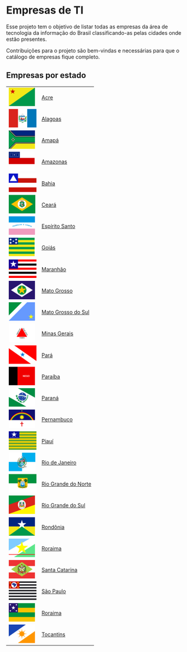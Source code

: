 # Empresas de TI

Esse projeto tem o objetivo de listar todas as empresas da área de tecnologia da informação do Brasil classificando-as pelas cidades onde estão presentes.

Contribuições para o projeto são bem-vindas e necessárias para que o catálogo de empresas fique completo.

## Empresas por estado

|||
| ------- | --- |
| <img src="img/bandeiras/acre.png" height="50">                | [Acre](/acre.md)                               |
| <img src="img/bandeiras/alagoas.png" height="50">             | [Alagoas](/alagoas.md)                         |
| <img src="img/bandeiras/amapa.png" height="50">               | [Amapá](/amapa.md)                             |
| <img src="img/bandeiras/amazonas.png" height="50">            | [Amazonas](/amazonas.md)                       |
| <img src="img/bandeiras/bahia.png" height="50">               | [Bahia](/bahia.md)                             |
| <img src="img/bandeiras/ceara.png" height="50">               | [Ceará](/ceara.md)                             |
| <img src="img/bandeiras/espirito-santo.png" height="50">      | [Espírito Santo](/espirito-santo.md)           |
| <img src="img/bandeiras/goias.png" height="50">               | [Goiás](/goias.md)                             |
| <img src="img/bandeiras/maranhao.png" height="50">            | [Maranhão](/maranhao.md)                       |
| <img src="img/bandeiras/mato-grosso.png" height="50">         | [Mato Grosso](/mato-grosso.md)                 |
| <img src="img/bandeiras/mato-grosso-do-sul.png" height="50">  | [Mato Grosso do Sul](/mato-grosso-do-sul.md)   |
| <img src="img/bandeiras/minas-gerais.png" height="50">        | [Minas Gerais](/minas-gerais.md)               |
| <img src="img/bandeiras/para.png" height="50">                | [Pará](/para.md)                               |
| <img src="img/bandeiras/paraiba.png" height="50">             | [Paraíba](/paraiba.md)                         |
| <img src="img/bandeiras/parana.png" height="50">              | [Paraná](/parana.md)                           |
| <img src="img/bandeiras/pernambuco.png" height="50">          | [Pernambuco](/pernambuco.md)                   |
| <img src="img/bandeiras/piaui.png" height="50">               | [Piauí](/piaui.md)                             |
| <img src="img/bandeiras/rio-de-janeiro.png" height="50">      | [Rio de Janeiro](/rio-de-janeiro.md)           |
| <img src="img/bandeiras/rio-grande-do-norte.png" height="50"> | [Rio Grande do Norte](/rio-grande-do-norte.md) |
| <img src="img/bandeiras/rio-grande-do-sul.png" height="50">   | [Rio Grande do Sul](/rio-grande-do-sul.md)     |
| <img src="img/bandeiras/rondonia.png" height="50">            | [Rondônia](/rondonia.md)                       |
| <img src="img/bandeiras/roraima.png" height="50">             | [Roraima](/roraima.md)                         |
| <img src="img/bandeiras/santa-catarina.png" height="50">      | [Santa Catarina](/santa-catarina.md)           |
| <img src="img/bandeiras/sao-paulo.png" height="50">           | [São Paulo](/sao-paulo.md)                     |
| <img src="img/bandeiras/sergipe.png" height="50">             | [Roraima](/sergipe.md)                         |
| <img src="img/bandeiras/tocantins.png" height="50">           | [Tocantins](/tocantins.md)                     |
